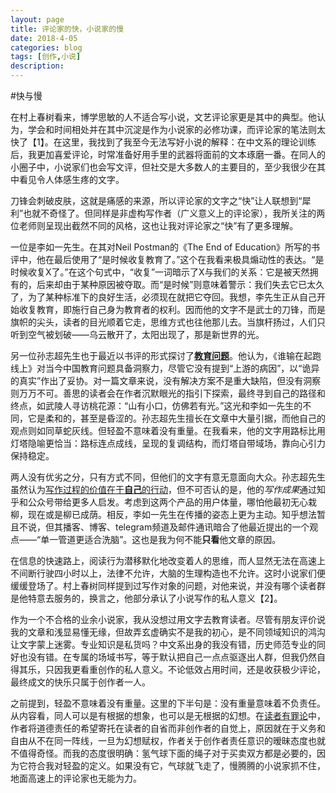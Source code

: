 ```yaml
---
layout: page
title: 评论家的快，小说家的慢
date: 2018-4-05
categories: blog
tags: [创作,小说]
description: 
---
```


#快与慢

在村上春树看来，博学思敏的人不适合写小说，文艺评论家更是其中的典型。他认为，学会和时间相处并在其中沉淀是作为小说家的必修功课，而评论家的笔法则太快了【1】。在这里，我找到了我至今无法写好小说的解释：在中文系的理论训练后，我更加喜爱评论，时常准备好用手里的武器将面前的文本琢磨一番。在同人的小圈子中，小说家们也会写文评，但社交是大多数人的主要目的，至少我很少在其中看见令人体感生疼的文字。

刀锋会刺破皮肤，这就是痛感的来源，所以评论家的文字之“快”让人联想到“犀利”也就不奇怪了。但同样是非虚构写作者（广义意义上的评论家），我所关注的两位老师则呈现出截然不同的风格，这也让我对评论家之“快”有了更多理解。

一位是李如一先生。在其对Neil Postman的《The End of Education》所写的书评中，他在最后使用了“是时候收复教育了。”这个在我看来极具煽动性的表达。“是时候收复X了。”在这个句式中，“收复”一词暗示了X与我们的关系：它是被天然拥有的，后来却由于某种原因被夺取。而“是时候”则意味着警示：我们失去它已太久了，为了某种标准下的良好生活，必须现在就把它夺回。我想，李先生正从自己开始收复教育，即施行自己身为教育者的权利。因而他的文字不是武士的刀锋，而是旗帜的尖头，读者的目光顺着它走，思维方式也往他那儿去。当旗杆扬过，人们只听到空气被划破——乌云散开了，太阳出现了，那是新世界的光。

另一位孙志超先生也于最近以书评的形式探讨了[**教育问题**](https://www.zhihu.com/question/20007972/answer/358570816)。他认为，《谁输在起跑线上》对当今中国教育问题具备洞察力，尽管它没有提到“上游的病因”，以“诡异的真实”作出了妥协。对一篇文章来说，没有解决方案不是重大缺陷，但没有洞察则万万不可。善思的读者会在作者沉默眼光的指引下探索，最终寻到自己的路径和终点，如武陵人寻访桃花源：“山有小口，仿佛若有光。”这光和李如一先生的不同，它是柔和的，甚至是昏涩的。孙志超先生擅长在文章中大量引据，而他自己的观点则如同草蛇灰线。但轻盈不意味着没有重量。在我看来，他的文字用路标比用灯塔隐喻更恰当：路标连点成线，呈现的复调结构，而灯塔自带域场，靠向心引力保持稳定。

两人没有优劣之分，只有方式不同，但他们的文字有意无意面向大众。孙志超先生虽然认为[写作过程的价值在于**自己**的行动](http://mp.weixin.qq.com/s?src=11&timestamp=1523020091&ver=800&signature=8Jmtyr6WoHVcM9fmb4-3kxfIqWJe-HAfUtDJzbHSv4zSVxkfvMvFyIjbYkuw2bkIE04v9NpZ4gmw5h2T5xFgcJGIsCGweWClE5u60ymmONDq*ADBp3fEM0ZJieRxbyeW&new=1)，但不可否认的是，他的*写作成果*通过知乎和公众号带给更多人启发。考虑到这两个产品的用户体量，哪怕他最初无心栽柳，现在或是柳已成荫。相反，李如一先生在传播的姿态上更为主动。知乎想法暂且不说，但其播客、博客、telegram频道及邮件通讯暗合了他最近提出的一个观点——“单一管道更适合洗脑”。这也是我为何不能**只看**他文章的原因。

在信息的快速路上，阅读行为潜移默化地改变着人的思维，而人显然无法在高速上不间断行驶四小时以上，法律不允许，大脑的生理构造也不允许。这时小说家们便缓缓登场了。村上春树同样提到过写作对象的问题，对他来说，并没有哪个读者群是他特意去服务的，换言之，他部分承认了小说写作的私人意义【2】。

作为一个不合格的业余小说家，我从没想过用文字去教育读者。尽管有朋友评价说我的文章和浅显易懂无缘，但故弄玄虚确实不是我的初心，是不同领域知识的鸿沟让文字蒙上迷雾。专业知识是私货吗？中文系出身的我没有错，历史师范专业的同好也没有错。在专属的场域书写，等于默认把自己一点点驱逐出人群，但我仍然自得其乐，只因我更看重创作的私人意义。不论低效占用时间，还是收获极少评论，最终成文的快乐只属于创作者一人。

之前提到，轻盈不意味着没有重量。这里的下半句是：没有重量意味着不负责任。从内容看，同人可以是有根据的想象，也可以是无根据的幻想。在[读者有罪论](http://ambersalt27.lofter.com/post/4635e3_12002322)中，作者将道德责任的希望寄托在读者的自省而非创作者的自觉上，原因就在于义务和自由从不在同一阵线，一旦为幻想赋权，作者关于创作者责任意识的暧昧态度也就不值得奇怪。而我的态度很明确：氢气球下面的绳子对于买卖双方都是必要的，因为它符合我对轻盈的定义。如果没有它，气球就飞走了，慢腾腾的小说家抓不住，地面高速上的评论家也无能为力。



